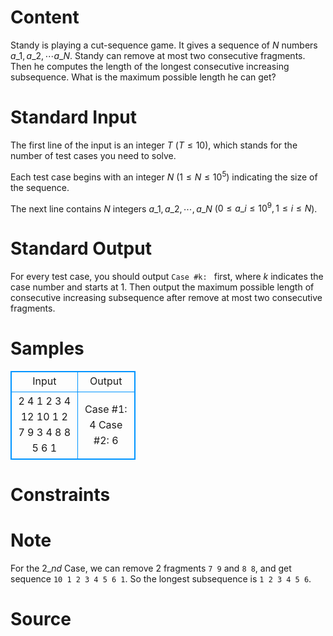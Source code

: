 
# Content

Standy is playing a cut-sequence game. It gives a sequence of $N$ numbers $a\_1, a\_2, \cdots a\_N$. Standy can remove at most two consecutive fragments. Then he computes the length of the longest consecutive increasing subsequence. What is the maximum possible length he can get?

# Standard Input

The first line of the input is an integer $T$ ($T\leq 10$), which stands for the number of test cases you need to solve.

Each test case begins with an integer $N$ ($1\leq N\leq 10^5$) indicating the size of the sequence. 

The next line contains $N$ integers $a\_1, a\_2, \cdots , a\_N$ ($0\leq a\_i\leq 10^9, 1\leq i\leq N$).

# Standard Output

For every test case, you should output `Case #k: ` first, where $k$ indicates the case number and starts at $1$. Then output the maximum possible length of consecutive increasing subsequence after remove at most two consecutive fragments.

# Samples

<style>
        table,table tr th, table tr td { border:1px solid #0094ff; }
        table { width: 200px; min-height: 25px; line-height: 25px; text-align: center; border-collapse: collapse;}   
    </style>
<table>
	<tr>
		<td>Input</td>
		<td>Output</td>
	</tr>
<tr><td>2
4
1 2 3 4
12
10 1 2 7 9 3 4 8 8 5 6 1</td><td>Case #1: 4
Case #2: 6</td></tr></table>


# Constraints



# Note

For the $2\_{nd}$ Case, we can remove $2$ fragments `7 9` and `8 8`, and get sequence `10 1 2 3 4 5 6 1`. So the longest subsequence is `1 2 3 4 5 6`.

# Source


